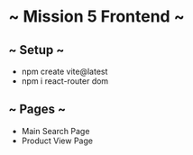 # ~ Mission 5 Frontend ~

## ~ Setup ~

- npm create vite@latest
- npm i react-router dom

## ~ Pages ~

- Main Search Page
- Product View Page